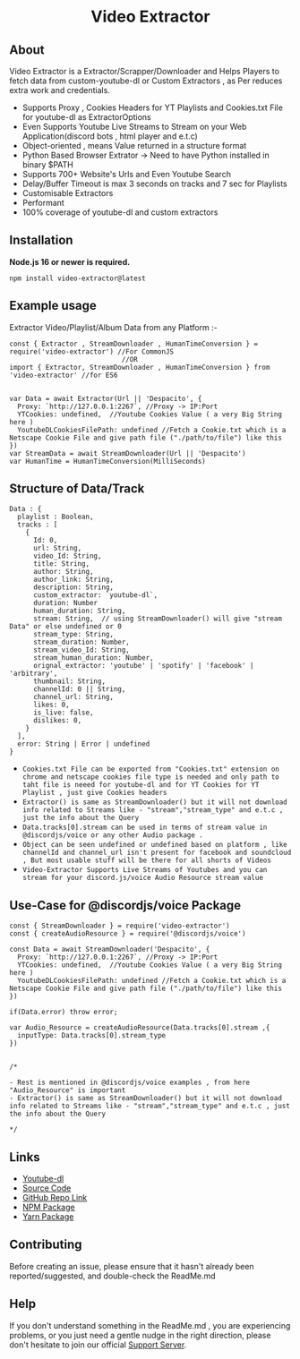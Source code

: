 <div align="center">
  <br />
  <br />
  <p>
<h1>Video Extractor</h1>
  </p>
</div>

## About

Video Extractor is a Extractor/Scrapper/Downloader and Helps Players to fetch data from custom-youtube-dl or Custom Extractors , as Per reduces extra work and credentials.

- Supports Proxy , Cookies Headers for YT Playlists and Cookies.txt File for youtube-dl as ExtractorOptions
- Even Supports Youtube Live Streams to Stream on your Web Application(discord bots , html player and e.t.c)
- Object-oriented , means Value returned in a structure format
- Python Based Browser Extrator -> Need to have Python installed in binary \$PATH
- Supports 700+ Website's Urls and Even Youtube Search
- Delay/Buffer Timeout is max 3 seconds on tracks and 7 sec for Playlists
- Customisable Extractors
- Performant
- 100% coverage of youtube-dl and custom extractors

## Installation

**Node.js 16 or newer is required.**

```
npm install video-extractor@latest
```

## Example usage

Extractor Video/Playlist/Album Data from any Platform :-

```
const { Extractor , StreamDownloader , HumanTimeConversion } = require('video-extractor') //For CommonJS
                            //OR
import { Extractor, StreamDownloader , HumanTimeConversion } from 'video-extractor' //for ES6


var Data = await Extractor(Url || 'Despacito', {
  Proxy: `http://127.0.0.1:2267`, //Proxy -> IP:Port
  YTCookies: undefined,  //Youtube Cookies Value ( a very Big String here )
  YoutubeDLCookiesFilePath: undefined //Fetch a Cookie.txt which is a Netscape Cookie File and give path file ("./path/to/file") like this
})
var StreamData = await StreamDownloader(Url || 'Despacito')
var HumanTime = HumanTimeConversion(MilliSeconds)

```

## Structure of Data/Track

```
Data : {
  playlist : Boolean,
  tracks : [
    {
      Id: 0,
      url: String,
      video_Id: String,
      title: String,
      author: String,
      author_link: String,
      description: String,
      custom_extractor: `youtube-dl`,
      duration: Number
      human_duration: String,
      stream: String,  // using StreamDownloader() will give "stream Data" or else undefined or 0
      stream_type: String,
      stream_duration: Number,
      stream_video_Id: String,
      stream_human_duration: Number,
      orignal_extractor: 'youtube' | 'spotify' | 'facebook' | 'arbitrary',
      thumbnail: String,
      channelId: 0 || String,
      channel_url: String,
      likes: 0,
      is_live: false,
      dislikes: 0,
    }
  ],
  error: String | Error | undefined
}
```
- `Cookies.txt File can be exported from "Cookies.txt" extension on chrome and netscape cookies file type is needed and only path to taht file is neeed for youtube-dl and for YT Cookies for YT Playlist , just give Cookies headers`
- `Extractor() is same as StreamDownloader() but it will not download info related to Streams like - "stream","stream_type" and e.t.c , just the info about the Query`
- `Data.tracks[0].stream can be used in terms of stream value in @discordjs/voice or any other Audio package .`
- `Object can be seen undefined or undefined based on platform , like channelId and channel_url isn't present for facebook and soundcloud , But most usable stuff will be there for all shorts of Videos`
- `Video-Extractor Supports Live Streams of Youtubes and you can stream for your discord.js/voice Audio Resource stream value`

## Use-Case for @discordjs/voice Package

```
const { StreamDownloader } = require('video-extractor')
const { createAudioResource } = require('@discordjs/voice')

const Data = await StreamDownloader('Despacito', {
  Proxy: `http://127.0.0.1:2267`, //Proxy -> IP:Port
  YTCookies: undefined,  //Youtube Cookies Value ( a very Big String here )
  YoutubeDLCookiesFilePath: undefined //Fetch a Cookie.txt which is a Netscape Cookie File and give path file ("./path/to/file") like this
})

if(Data.error) throw error; 

var Audio_Resource = createAudioResource(Data.tracks[0].stream ,{
  inputType: Data.tracks[0].stream_type
})


/*

- Rest is mentioned in @discordjs/voice examples , from here "Audio_Resource" is important
- Extractor() is same as StreamDownloader() but it will not download info related to Streams like - "stream","stream_type" and e.t.c , just the info about the Query

*/

```

## Links

- [Youtube-dl](https://www.npmjs.com/package/@sidislive/youtube-dl-exec)
- [Source Code](https://github.com/SidisLiveYT/Video-Extractor.git)
- [GitHub Repo Link](https://github.com/SidisLiveYT/Video-Extractor)
- [NPM Package](https://www.npmjs.com/package/video-extractor)
- [Yarn Package](https://yarn.pm/video-extractor)

## Contributing

Before creating an issue, please ensure that it hasn't already been reported/suggested, and double-check the ReadMe.md

## Help

If you don't understand something in the ReadMe.md , you are experiencing problems, or you just need a gentle
nudge in the right direction, please don't hesitate to join our official [Support Server](https://discord.gg/Vkmzffpjny).
